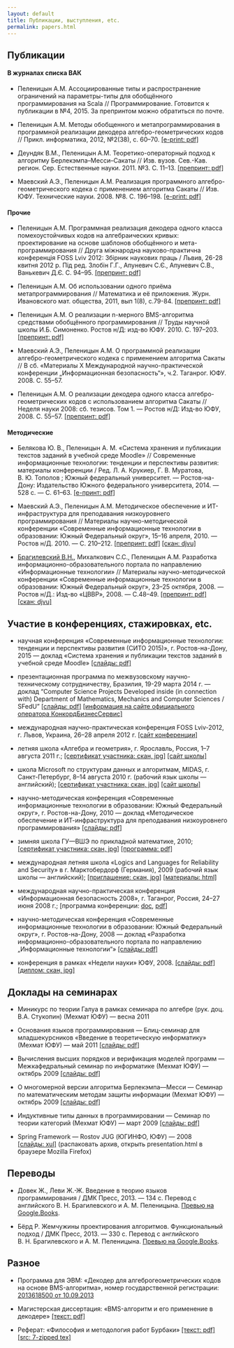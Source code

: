 ```yaml
---
layout: default
title: Публикации, выступления, etc.
permalink: papers.html
---
```

## Публикации

#### В журналах списка ВАК

*   Пеленицын А.М. Ассоциированные типы и распространение ограничений
на параметры-типы для обобщённого программирования на Scala // Программирование. Готовится к публикации в №4, 2015. За препринтом можно обратиться по почте.

*   Пеленицын А.М. Методы обобщенного и метапрограммирования
в программной реализации декодера алгебро-геометрических кодов // Прикл. информатика, 2012, №2(38), с. 60–70.
[[e-print: pdf]](Papers/2012-PriklInf-metaprogramming-to-decoding.pdf)

*   Деундяк В.М., Пеленицын А.М. Теоретико-операторный подход к алгоритму Берлекэмпа–Месси–Сакаты // Изв. вузов. Сев.-Кав. регион. Сер. Естественные науки. 2011. №3. С. 11–13.
[[препринт: pdf]](Papers/2011-Izv-vuzov-BMSA-through-operator-theory.pdf)

*   Маевский А.Э., Пеленицын А.М. Реализация программного алгебро-геометрического кодека
с применением алгоритма Сакаты // Изв. ЮФУ. Технические науки. 2008. №8. С. 196–198.
[[e-print: pdf]](Papers/2008-2-Izvestia-AGCodec-Sakata.pdf)

#### Прочие

*   Пеленицын А.М. Программная реализация декодера одного класса помехоустойчивых кодов на
алгебраических кривых: проектирование на основе шаблонов обобщённого и мета- программирования // Друга мiжнародна науково-практична конференцiя FOSS Lviv 2012: Збiрник наукових праць / Львив, 26-28 квитня 2012 р. Пiд ред. Злобiн Г.Г., Апуневич С.Є., Апуневич С.В., Ванькевич Д.Є. С. 94–95.
[[препринт: pdf]](Papers/2012-FOSS-Lviv-abstract.pdf)

*   Пеленицын А.М. Об использовании одного приёма метапрограммирования // Математика и её приложения. Журн. Ивановского мат. общества, 2011, вып 1(8),  c.79-84.
[[препринт: pdf]](Papers/2011-Ivanovo-metaprogramming.pdf)

*   Пеленицын А.М. О реализации n-мерного BMS-алгоритма средствами обобщённого программирования
// Труды научной школы И.Б.&nbsp;Симоненко. Ростов н/Д: изд-во ЮФУ. 2010. С. 197–203.
[[препринт: pdf]](Papers/2010-2-Sbor-Simonenko-BMSA-impl.pdf)

*   Маевский А.Э., Пеленицын А.М. О программной реализации алгебро-геометрического кодека с применением алгоритма Сакаты
// В сб. «Материалы X Международной научно-практической конференции „Информационная безопасность“», ч.2. Таганрог.
ЮФУ. 2008. С. 55–57.

*   Пеленицын А.М. О реализации декодера одного класса алгебро-геометрических кодов с использованием алгоритма Сакаты //Неделя науки 2008: сб. тезисов. Том 1. — Ростов н/Д: Изд-во ЮФУ, 2008. С. 55–57.
[[препринт: pdf]](Papers/2008-1-SciWeek-Decoder-Sakata-preprint.pdf)

#### Методические

* Белякова Ю. В., Пеленицын А. М. «Система хранения и публикации текстов заданий в учебной среде Moodle» // Современные информационные технологии: тенденции и перспективы развития: материалы конференции / Ред. Л. А. Крукиер, Г. В. Муратова,
В. Ю. Тополов ; Южный федеральный университет. — Ростов-на-Дону:
Издательство Южного федерального университета, 2014. — 528 с. — С. 61–63.
[[e-принт: pdf]](Papers/2015-SITO-abstract-eprint.pdf)

*   Маевский А.Э., Пеленицын А.М. Методическое обеспечение и ИТ-инфраструктура для преподавания низкоуровнего программирования // Материалы научно-методической конференции «Современные информационные технологии в образовании: Южный Федеральный округ», 15–16 апреля, 2010. — Ростов н/Д. 2010. — С. 210–212.
[[препринт: pdf]](Papers/2010-1-SITO-abstract-preprint.pdf)
[[скан: djvu]](Papers/2010-1-SITO-abstract-scan.djvu)

*   [Брагилевский В.Н.](http://bravit.rsu.ru/), Михалкович С.С., Пеленицын А.М. Разработка информационно-образовательного портала по направлению
«Информационные технологии» // Материалы научно-методической конференции «Современные информационные технологии в образовании:
Южный Федеральный округ», 23–25 октября, 2008. — Ростов н/Д.: Изд-во «ЦВВР», 2008. — С.48–49.
[[препринт: pdf]](Papers/2008-3-SITO-IT-portal-preprint.pdf)
[[скан: djvu]](Papers/2008-3-SITO-IT-portal-scan.djvu)

## Участие в конференциях, стажировках, etc.

* научная конференция «Современные информационные технологии: тенденции и перспективы развития (СИТО 2015)», г. Ростов-на-Дону, 2015 — доклад «Система хранения и публикации текстов заданий в учебной среде Moodle»
[[слайды: pdf]](Papers/Talks/2015-SITO-Moodle-pulication.pdf)

*   презентационная программа по межвузовскому научно-техническому сотрудничеству, Бразилия, 19-29 марта 2014 г. — доклад “Computer Science Projects Developed inside (in connection with) Department of Mathematics, Mechanics and Computer Sciences / SFedU”
[[слайды: pdf]](Papers/Talks/2014-BRICS-University-Forum.pdf)
[[информация на сайте официального оператора КонкордБизнесСервис]](http://inno-russia.com/brazil_14/index_rus.html)

*   международная научно-практическая конференция FOSS Lviv-2012, г. Львов, Украина, 26–28 апреля 2012 г.
[[сайт конференции]](http://conference.linux.lviv.ua/en/main)

*   летняя школа «Алгебра и геометрия», г. Ярославль, Россия, 1–7 августа 2011 г.;
[[сертификат участника: скан, jpg]](Papers/Trainings/2011-Yaroslavl.jpg)
[[сайт школы]](http://bogomolov-lab.ru/SHKOLA/)

*   школа Microsoft по структурам данных и алгоритмам, MIDAS, г. Санкт-Петербург,  8–14 августа 2010 г. (рабочий язык школы — английский);
[[сертификат участника: скан, jpg]](Papers/Trainings/2010-MIDAS-participation.jpg)
[[сайт школы]](http://logic.pdmi.ras.ru/midas/)

*   научно-методическая конференция «Современные информационные технологии в образовании:
Южный Федеральный округ», г. Ростов-на-Дону, 2010 — доклад «Методическое обеспечение и ИТ-инфраструктура для преподавания низкоуровнего программирования»
[[слайды: pdf]](Papers/Talks/2010-SITO-Assembly-programming.pdf)

*   зимняя школа ГУ—ВШЭ по прикладной математике, 2010;[[сертификат участника: скан, jpg]](Papers/Trainings/2010-HSE-math-school-participation.jpg)
[[программа: pdf]](Papers/Trainings/2010-HSE-math-school-timetable.pdf)

*   международная летняя школа «Logics and Languages for Reliability and Security» в г. Марктобердорф (Германия),
2009 (рабочий язык школы — английский);
[[приглашение: скан, jpg]](Papers/Trainings/2009-Marktoberdorf-adoption.jpg)
[[материалы: html]](http://it.mmcs.sfedu.ru/wiki/Летняя_школа_в_г._Марктобердорф_2009)

*   международная научно-практическая конференция «Информационная безопасность 2008», г. Таганрог, Россия, 24–27 июня 2008 г.;
[программа конференции: [doc](Papers/Talks/2008-TTI-InfoSec-timetable.doc),
[pdf](Papers/Talks/2008-TTI-InfoSec-timetable.pdf)]

*   научно-методическая конференция «Современные информационные технологии в образовании:
Южный Федеральный округ», г. Ростов-на-Дону, 2008 — доклад «Разработка информационно-образовательного портала по направлению „Информационные технологии“»
[[слайды: pdf]](Papers/Talks/2008-SITO-IT-portal-slides.pdf)

*   конференция в рамках «Недели науки» ЮФУ, 2008.
[[слайды: pdf]](Papers/Talks/2008-SFedU-SciWeek-slides.pdf)
[[диплом: скан, jpg]](Papers/Talks/2008-SFedU-SciWeek-diploma.jpg)

## Доклады на семинарах

*   Миникурс по теории Галуа в рамках семинара по алгебре (рук. доц. В.А. Стукопин)  (Мехмат ЮФУ) — весна 2011
*   Основания языков программирования — Блиц-семинар для младшекурсников «Введение в теоретическую информатику» (Мехмат ЮФУ) — май 2011 [[слайды: pdf]](Papers/Talks/2011-ITCS-FPL.pdf)

*   Вычисления высших порядков и верификация моделей программ —
Межкафедральный семинар по информатике (Мехмат ЮФУ) — октябрь 2009
[[слайды: pdf]](Papers/Talks/2009-10-19-hoc-model-checking.pdf)

*   О многомерной версии алгоритма Берлекэмпа—Месси — Семинар по
математическим методам защиты информации (Мехмат ЮФУ) — октябрь 2009
[[слайды: pdf]](Papers/Talks/2009-10-16,30-bmsa.pdf)

*   Индуктивные типы данных в программировании — Семинар по теории
категорий (Мехмат ЮФУ) — март 2009
[[слайды: pdf]](Papers/Talks/2009-03-19-CT-inducttypes.pdf)

*   Spring Framework — Rostov JUG (ЮГИНФО, ЮФУ) — 2008
[[слайды: xul]](Papers/Talks/2008-RostovJUG-SpringFramework.zip)
(распаковать архив, открыть presentation.html в браузере Mozilla Firefox)

## Переводы

*   Довек Ж., Леви Ж.-Ж. Введение в теорию языков программирования / ДМК Пресс, 2013. — 134 с. Перевод с английского В. Н. Брагилевского и А. М. Пеленицына. [Превью на Google.Books](http://books.google.ru/books?id=YR7RAAAAQBAJ&printsec=frontcover).

*   Бёрд Р. Жемчужины проектирования алгоритмов. Функциональный подход / ДМК Пресс, 2013. — 330 с. Перевод с английского В. Н. Брагилевского и А. М. Пеленицына.
[Превью на Google.Books](http://books.google.ru/books?id=JSjRAAAAQBAJ&printsec=frontcover).

## Разное

*   Программа для ЭВМ: «Декодер для алгеброгеометрических кодов на основе
	BMS-алгоритма», номер государственной регистрации:
	[2013618500 от 10.09.2013](Papers/2013-bmsa-decoder-registration.pdf)

*   Магистерская диссертация: «BMS-алгоритм и его применение в декодере»
[[текст: pdf]](Papers/2009-msc-thesis.pdf)

*   Реферат: «Философия и методология работ Бурбаки»
[[текст: pdf]](Papers/2008-10-bourbaki.pdf)
[[src: 7-zipped tex]](Papers/2008-10-bourbaki.tex.7z)

